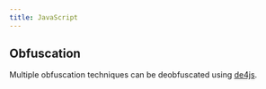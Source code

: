 ```yaml
---
title: JavaScript
---
```


## Obfuscation
Multiple obfuscation techniques can be deobfuscated using [de4js](https://lelinhtinh.github.io/de4js/).